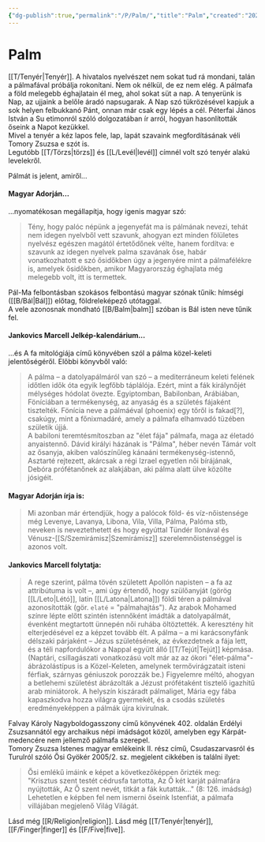 ```yaml
---
{"dg-publish":true,"permalink":"/P/Palm/","title":"Palm","created":"2025-06-08T18:26","updated":"2025-06-12T01:39"}
---
```



# Palm

[[T/Tenyér\|Tenyér]]. A hivatalos nyelvészet nem sokat tud rá mondani, talán a pálmafával próbálja rokonítani. Nem ok nélkül, de ez nem elég. A pálmafa a föld melegebb éghajlatain él meg, ahol sokat süt a nap. A tenyerünk is Nap, az ujjaink a belőle áradó napsugarak. A Nap szó tükrözésével kapjuk a sok helyen felbukkanó Pánt, onnan már csak egy lépés a cél. Péterfai János István a Su etimonról szóló dolgozatában ír arról, hogyan hasonlították őseink a Napot kezükkel.  
Mivel a tenyér a kéz lapos fele, lap, lapát szavaink megfordításának véli Tomory Zsuzsa e szót is.  
Legutóbb [[T/Törzs\|törzs]] és [[L/Levél\|levél]] címnél volt szó tenyér alakú levelekről.  

Pálmát is jelent, amiről...

#### Magyar Adorján...  

...nyomatékosan megállapítja, hogy igenis magyar szó:  
> Tény, hogy palóc népünk a jegenyefát ma is pálmának nevezi, tehát nem idegen nyelvből vett szavunk, ahogyan ezt minden fölületes nyelvész egészen magától értetődőnek vélte, hanem fordítva: e szavunk az idegen nyelvek palma szavának őse, habár vonatkozhatott e szó ősidőkben úgy a jegenyére mint a pálmafélékre is, amelyek ősidőkben, amikor Magyarország éghajlata még melegebb volt, itt is termettek.  

Pál-Ma felbontásban szokásos felbontású magyar szónak tűnik: hímségi ([[B/Bál\|Bál]]) előtag, földreleképező utótaggal.  
A vele azonosnak mondható [[B/Balm\|balm]] szóban is Bál isten neve tűnik fel.  

#### Jankovics Marcell Jelkép-kalendárium...  

...és A fa mitológiája című könyvében szól a pálma közel-keleti jelentőségéről. Előbbi könyvből való:  
> A pálma – a datolyapálmáról van szó – a mediterráneum keleti felének időtlen idők óta egyik legfőbb táplálója. Ezért, mint a fák királynőjét mélységes hódolat övezte. Egyiptomban, Babilonban, Arábiában, Föníciában a termékenység, az anyaság és a születés fájaként tisztelték. Fönícia neve a pálmáéval (phoenix) egy tőről is fakad\[?\], csakúgy, mint a főnixmadáré, amely a pálmafa elhamvadó tüzében születik újjá.  
> A babiloni teremtésmítoszban az "élet fája" pálmafa, maga az életadó anyaistennő. Dávid királyi házának is "Pálma", héber nevén Támár volt az ősanyja, akiben valószínűleg kánaáni termékenység-istennő, Asztarté rejtezett, akárcsak a régi Izrael egyetlen női bírájának, Debóra prófétanőnek az alakjában, aki pálma alatt ülve közölte jósigéit.  

#### Magyar Adorján írja is:  

> Mi azonban már értendjük, hogy a palócok föld- és víz-nőistensége még Levenye, Lavanya, Libona, Vila, Villa, Pálma, Palóma stb, neveken is neveztethetett és hogy egyúttal Tündér Ilonával és Vénusz-[[S/Szemirámisz\|Szemirámisz]] szerelemnőistenséggel is azonos volt.  

#### Jankovics Marcell folytatja:  

> A rege szerint, pálma tövén született Apollón napisten – a fa az attribútuma is volt –, ami úgy értendő, hogy szülőanyját (görög [[L/Leto\|Létó]], latin [[L/Latona\|Latona]]) földi téren a pálmával azonosították (gör. `elaté` = "pálmahajtás"). Az arabok Mohamed színre lépte előtt szintén istennőként imádták a datolyapálmát, évenként megtartott ünnepén női ruhába öltöztették. A keresztény hit elterjedésével ez a képzet tovább élt. A pálma – a mi karácsonyfánk délszaki párjaként – Jézus születésének, az évkezdetnek a fája lett, és a téli napfordulókor a Nappal együtt álló [[T/Tejút\|Tejút]] képmása. (Naptári, csillagászati vonatkozású volt már az az ókori "élet-pálma"-ábrázolástípus is a Közel-Keleten, amelynek termővirágzatait isteni férfiak, szárnyas géniuszok porozzák be.) Figyelemre méltó, ahogyan a betlehemi születést ábrázolták a Jézust prófétaként tisztelő igazhitű arab miniátorok. A helyszín kiszáradt pálmaliget, Mária egy fába kapaszkodva hozza világra gyermekét, és a csodás születés eredményeképpen a pálmák újra kivirulnak.  

Falvay Károly Nagyboldogasszony című könyvének 402. oldalán Erdélyi Zsuzsannától egy archaikus népi imádságot közöl, amelyben egy Kárpát-medencére nem jellemző pálmafa szerepel.  
Tomory Zsuzsa Istenes magyar emlékeink II. rész című, Csudaszarvasról és Turulról szóló Ősi Gyökér 2005/2. sz. megjelent cikkében is találni ilyet:  
> Ősi emlékű imáink e képet a következőképpen őrizték meg:  
> "Krisztus szent testét cédrusfa tartotta, Az Ő két karját pálmafára nyújtották, Az Ő szent nevét, titkát a fák kutatták..." (8: 126. imádság)  
> Lehetetlen e képben fel nem ismerni őseink Istenfiát, a pálmafa villájában megjelenő Világ Világát.  

Lásd még [[R/Religion\|religion]]. Lásd még [[T/Tenyér\|tenyér]], [[F/Finger\|finger]] és [[F/Five\|five]].  